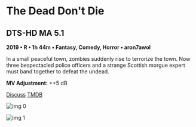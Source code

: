 # The Dead Don't Die

## DTS-HD MA 5.1

**2019 • R • 1h 44m • Fantasy, Comedy, Horror • aron7awol**

In a small peaceful town, zombies suddenly rise to terrorize the town. Now three bespectacled police officers and a strange Scottish morgue expert must band together to defeat the undead.

**MV Adjustment:** ++5 dB

[Discuss](https://www.avsforum.com/threads/bass-eq-for-filtered-movies.2995212/post-58508754)  [TMDB](535581)

![img 0](https://i.imgur.com/dKfjRr7.jpg)

![img 1](https://i.imgur.com/yVzseDF.png)

